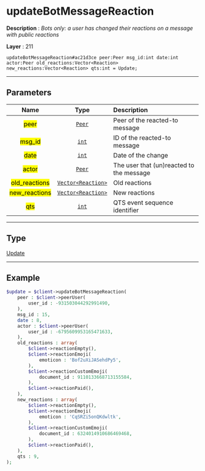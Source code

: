 # updateBotMessageReaction

**Description** : *Bots only: a user has changed their reactions on a message with public reactions*

**Layer** : 211

```tl
updateBotMessageReaction#ac21d3ce peer:Peer msg_id:int date:int actor:Peer old_reactions:Vector<Reaction> new_reactions:Vector<Reaction> qts:int = Update;
```

---

## Parameters

| Name | Type | Description |
| :---: | :---: | :--- |
| <mark>peer</mark> | [`Peer`](type/Peer) | Peer of the reacted-to message |
| <mark>msg_id</mark> | [`int`](type/int) | ID of the reacted-to message |
| <mark>date</mark> | [`int`](type/int) | Date of the change |
| <mark>actor</mark> | [`Peer`](type/Peer) | The user that (un)reacted to the message |
| <mark>old_reactions</mark> | [`Vector<Reaction>`](type/Reaction) | Old reactions |
| <mark>new_reactions</mark> | [`Vector<Reaction>`](type/Reaction) | New reactions |
| <mark>qts</mark> | [`int`](type/int) | QTS event sequence identifier |

---

## Type

[Update](type/Update)

---

## Example

```php
$update = $client->updateBotMessageReaction(
	peer : $client->peerUser(
		user_id : -931503044292991490,
	),
	msg_id : 15,
	date : 8,
	actor : $client->peerUser(
		user_id : -6795609953165471633,
	),
	old_reactions : array(
		$client->reactionEmpty(),
		$client->reactionEmoji(
			emoticon : 'Bof2uXiJASehdPy5',
		),
		$client->reactionCustomEmoji(
			document_id : 9110133668713155584,
		),
		$client->reactionPaid(),
	),
	new_reactions : array(
		$client->reactionEmpty(),
		$client->reactionEmoji(
			emoticon : 'CqSRZi5onQKdwltk',
		),
		$client->reactionCustomEmoji(
			document_id : 6324014910686469468,
		),
		$client->reactionPaid(),
	),
	qts : 9,
);
```